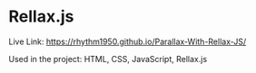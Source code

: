 # Rellax.js
Live Link: https://rhythm1950.github.io/Parallax-With-Rellax-JS/

Used in the project: HTML, CSS, JavaScript, Rellax.js
